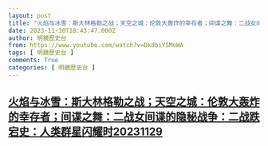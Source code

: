 ```yaml
---
layout: post
title: "火焰与冰雪：斯大林格勒之战；天空之城：伦敦大轰炸的幸存者；间谍之舞：二战女间谍的隐秘战争：二战跌宕史：人类群星闪耀时20231129"
date: 2023-11-30T18:43:47.000Z
author: 明鏡歷史台
from: https://www.youtube.com/watch?v=DkdbiYSMoWA
tags: [ 明鏡歷史台 ]
comments: True
categories: [ 明鏡歷史台 ]
---
```

<!--1701369827000-->
[火焰与冰雪：斯大林格勒之战；天空之城：伦敦大轰炸的幸存者；间谍之舞：二战女间谍的隐秘战争：二战跌宕史：人类群星闪耀时20231129](https://www.youtube.com/watch?v=DkdbiYSMoWA)
------

<div>

</div>
